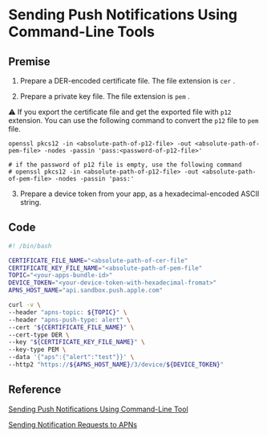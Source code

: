 # Sending Push Notifications Using Command-Line Tools



## Premise

1. Prepare a DER-encoded certificate file. The file extension is `cer` .

2. Prepare a private key file. The file extension is `pem` .

:warning: If you export the certificate file and get the exported file with  `p12` extension. You can use the following command to convert the `p12` file to `pem` file.

```shell
openssl pkcs12 -in <absolute-path-of-p12-file> -out <absolute-path-of-pem-file> -nodes -passin 'pass:<password-of-p12-file>'

# if the password of p12 file is empty, use the following command
# openssl pkcs12 -in <absolute-path-of-p12-file> -out <absolute-path-of-pem-file> -nodes -passin 'pass:'
```

3. Prepare a device token from your app, as a hexadecimal-encoded ASCII string.



## Code

```bash
#! /bin/bash

CERTIFICATE_FILE_NAME="<absolute-path-of-cer-file"
CERTIFICATE_KEY_FILE_NAME="<absolute-path-of-pem-file"
TOPIC="<your-apps-bundle-id>"
DEVICE_TOKEN="<your-device-token-with-hexadecimal-fromat>"
APNS_HOST_NAME="api.sandbox.push.apple.com"

curl -v \
--header "apns-topic: ${TOPIC}" \
--header "apns-push-type: alert" \
--cert "${CERTIFICATE_FILE_NAME}" \
--cert-type DER \
--key "${CERTIFICATE_KEY_FILE_NAME}" \
--key-type PEM \
--data '{"aps":{"alert":"test"}}' \
--http2 "https://${APNS_HOST_NAME}/3/device/${DEVICE_TOKEN}"
```



## Reference

[Sending Push Notifications Using Command-Line Tool](https://developer.apple.com/documentation/usernotifications/sending_push_notifications_using_command-line_tools)

[Sending Notification Requests to APNs](https://developer.apple.com/documentation/usernotifications/setting_up_a_remote_notification_server/sending_notification_requests_to_apns/)

